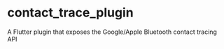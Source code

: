 # contact_trace_plugin
A Flutter plugin that exposes the Google/Apple Bluetooth contact tracing API

